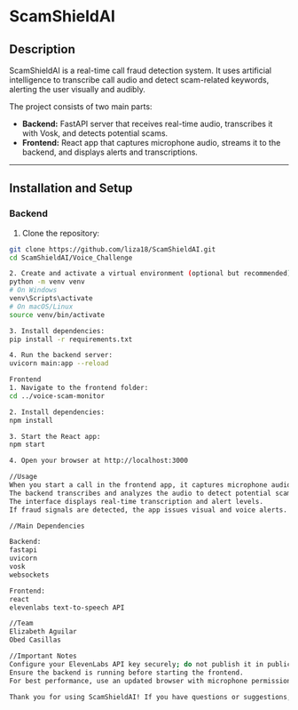 # ScamShieldAI

## Description

ScamShieldAI is a real-time call fraud detection system. It uses artificial intelligence to transcribe call audio and detect scam-related keywords, alerting the user visually and audibly.

The project consists of two main parts:

- **Backend:** FastAPI server that receives real-time audio, transcribes it with Vosk, and detects potential scams.
- **Frontend:** React app that captures microphone audio, streams it to the backend, and displays alerts and transcriptions.

---

## Installation and Setup

### Backend

1. Clone the repository:

```bash
git clone https://github.com/liza18/ScamShieldAI.git
cd ScamShieldAI/Voice_Challenge

2. Create and activate a virtual environment (optional but recommended):
python -m venv venv
# On Windows
venv\Scripts\activate
# On macOS/Linux
source venv/bin/activate

3. Install dependencies:
pip install -r requirements.txt

4. Run the backend server:
uvicorn main:app --reload

Frontend
1. Navigate to the frontend folder:
cd ../voice-scam-monitor

2. Install dependencies:
npm install

3. Start the React app:
npm start

4. Open your browser at http://localhost:3000

//Usage
When you start a call in the frontend app, it captures microphone audio and sends it to the backend.
The backend transcribes and analyzes the audio to detect potential scams.
The interface displays real-time transcription and alert levels.
If fraud signals are detected, the app issues visual and voice alerts.

//Main Dependencies

Backend:
fastapi
uvicorn
vosk
websockets

Frontend:
react
elevenlabs text-to-speech API

//Team
Elizabeth Aguilar
Obed Casillas

//Important Notes
Configure your ElevenLabs API key securely; do not publish it in public repositories.
Ensure the backend is running before starting the frontend.
For best performance, use an updated browser with microphone permissions enabled.

Thank you for using ScamShieldAI! If you have questions or suggestions, feel free to open an issue!!!!!!!!!!!!
